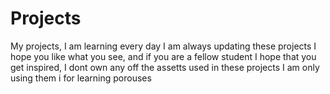 # Projects
My projects, I am learning every day I am always updating these projects
I hope you like what you see, and if you are a fellow student I hope that you get inspired,
I dont own any off the assetts used in these projects I am only using them i for learning porouses 
